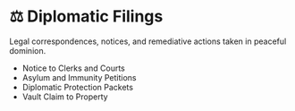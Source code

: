 # ⚖️ Diplomatic Filings

Legal correspondences, notices, and remediative actions taken in peaceful dominion.

- Notice to Clerks and Courts
- Asylum and Immunity Petitions
- Diplomatic Protection Packets
- Vault Claim to Property